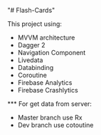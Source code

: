 "# Flash-Cards"

This project using:
- MVVM architecture
- Dagger 2
- Navigation Component
- Livedata
- Databinding
- Coroutine
- Firebase Analytics
- Firebase Crashlytics

*** For get data from server:
- Master branch use Rx 
- Dev branch use cotoutine
